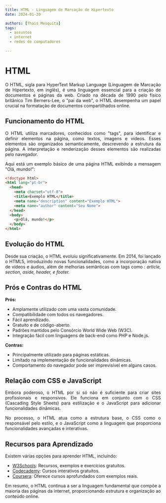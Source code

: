 ```yaml
---
title: HTML - Linguagem de Marcação de Hipertexto
date: 2024-01-20

authors: [Thais Mesquita]
tags:
  - assuntos
  - internet
  - redes de computadores
  
---
```


# HTML

<p align="justify">
    O HTML, sigla para HyperText Markup Language (Linguagem de Marcação de Hipertexto, em inglês), é uma linguagem essencial para a criação de documentos e páginas da web. Criado na década de 1990 pelo físico britânico Tim Berners-Lee, o "pai da web", o HTML desempenha um papel crucial na formatação de documentos compartilhados online. </p>

## Funcionamento do HTML

<p align="justify">
    O HTML utiliza marcadores, conhecidos como "tags", para identificar e definir elementos na página, como textos, imagens e vídeos. Esses elementos são organizados semanticamente, descrevendo a estrutura da página. A interpretação e renderização desses elementos são realizadas pelo navegador. </p>

<p align="justify">
    Aqui está um exemplo básico de uma página HTML exibindo a mensagem "Olá, mundo!": </p>

```html
<!doctype html>
<html lang="pt-br">
  <head>
    <meta charset="utf-8">
    <title>Exemplo HTML</title>
    <meta name="description" content="Exemplo HTML">
    <meta name="author" content="Seu Nome">
  </head>
  <body>
    <p>Olá, mundo!</p>
  </body>
</html>
```

## Evolução do HTML

<p align="justify">
    Desde sua criação, o HTML evoluiu significativamente. Em 2014, foi lançado o HTML5, introduzindo novas funcionalidades, como a incorporação nativa de vídeos e áudios, além de melhorias semânticas com tags como : <i> article, section, aside, header, e footer.</i> </p>

## Prós e Contras do HTML

**Prós:**
- Amplamente utilizado com uma vasta comunidade.
- Compatibilidade com todos os navegadores.
- Fácil aprendizado.
- Gratuito e de código-aberto.
- Padrões mantidos pelo Consórcio World Wide Web (W3C).
- Integração fácil com linguagens de back-end como PHP e Node.js.

**Contras:**
- Principalmente utilizado para páginas estáticas.
- Limitado na implementação de funcionalidades dinâmicas.
- Comportamento do navegador pode ser imprevisível em alguns casos.

## Relação com CSS e JavaScript

<p align="justify">
    Embora poderoso, o HTML por si só não é suficiente para criar sites profissionais e responsivos. Ele funciona em conjunto com o CSS (Cascading Style Sheets) para estilização e o JavaScript para adicionar funcionalidades dinâmicas. </p>

<p align="justify">
    No processo, o HTML atua como a estrutura base, o CSS como o responsável pelo estilo, e o JavaScript como a linguagem que proporciona funcionalidades avançadas e interativas. </p>


## Recursos para Aprendizado

<p align="justify">
    Existem várias opções para aprender HTML, incluindo: </p>

- [W3Schools](https://www.w3schools.com/html/): Recursos, exemplos e exercícios gratuitos.
- [Codecademy](https://www.codecademy.com/learn/learn-html): Cursos interativos gratuitos.
- [Coursera](https://www.coursera.org/): Oferece cursos aprofundados com exemplos reais.

<p align="justify">
    Em resumo, o HTML continua a ser a linguagem fundamental que compõe a maioria das páginas da internet, proporcionando estrutura e organização ao conteúdo online. </p>
